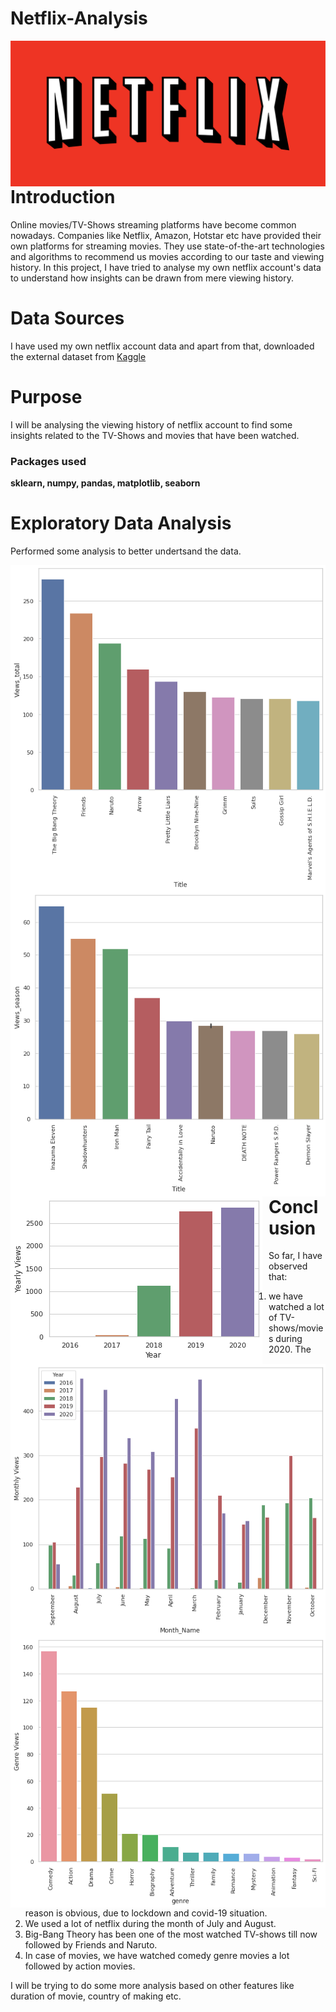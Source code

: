 # Netflix-Analysis
<img src="https://github.com/Vaibhavnaudiyal92/Netflix-Analysis/blob/master/Netflix_logo_red.png?raw=true?raw=true"
     alt="Markdown Monster icon"
     style="float: left; margin-right: 10px;" />
# Introduction

Online movies/TV-Shows streaming platforms have become common nowadays. Companies like Netflix, Amazon, Hotstar etc have provided their own platforms for streaming movies. They use state-of-the-art technologies and algorithms to recommend us movies according to our taste and viewing history. In this project, I have tried to analyse my own netflix account's data to understand how insights can be drawn from mere viewing history. 

# Data Sources
I have used my own netflix account data and apart from that, downloaded the external dataset from [Kaggle](https://kaggle.com)
# Purpose
I will be analysing the viewing history of netflix account to find some insights related to the TV-Shows and movies that have been watched.

### Packages used
**sklearn, numpy, pandas, matplotlib, seaborn**
# Exploratory Data Analysis
Performed some analysis to better undertsand the data.

<img src="https://github.com/Vaibhavnaudiyal92/Netflix-Analysis/blob/master/total%20views.png?raw=true?raw=true"
     alt="Markdown Monster icon"
     style="float: left; margin-right: 10px;" />
<img src="https://github.com/Vaibhavnaudiyal92/Netflix-Analysis/blob/master/total%20views%20season.png?raw=true"
     alt="Markdown Monster icon"
     style="float: left; margin-right: 10px;" />

<img src="https://github.com/Vaibhavnaudiyal92/Netflix-Analysis/blob/master/download.png?raw=true"
     alt="Markdown Monster icon"
     style="float: left; margin-right: 10px;" />
     
<img src="https://github.com/Vaibhavnaudiyal92/Netflix-Analysis/blob/master/download%20(1).png?raw=true"
     alt="Markdown Monster icon"
     style="float: left; margin-right: 10px;" />   
<img src="https://github.com/Vaibhavnaudiyal92/Netflix-Analysis/blob/master/download%20(2).png?raw=true"
     alt="Markdown Monster icon"
     style="float: left; margin-right: 10px;" />

# Conclusion
So far, I have observed that:
1. we have watched a lot of TV-shows/movies during 2020. The reason is obvious, due to lockdown and covid-19 situation. 
2. We used a lot of netflix during the month of July and August. 
3. Big-Bang Theory has been one of the most watched TV-shows till now followed by Friends and Naruto.
4. In case of movies, we have watched comedy genre movies a lot followed by action movies.

I will be trying to do some more analysis based on other features like duration of movie, country of making etc.
